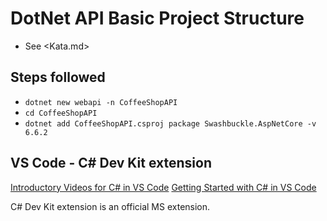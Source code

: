 # DotNet API Basic Project Structure

* See <Kata.md>

## Steps followed

* `dotnet new webapi -n CoffeeShopAPI`
* `cd CoffeeShopAPI`
* `dotnet add CoffeeShopAPI.csproj package Swashbuckle.AspNetCore -v 6.6.2`


## VS Code - C# Dev Kit extension
[Introductory Videos for C# in VS Code](https://code.visualstudio.com/docs/csharp/introvideos-csharp)
[Getting Started with C# in VS Code](https://code.visualstudio.com/docs/csharp/get-started)

C# Dev Kit extension is an official MS extension.
